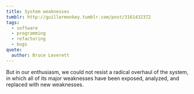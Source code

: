 ```yaml
---
title: System weaknesses
tumblr: http://guillermonkey.tumblr.com/post/3161432372
tags:
  - software
  - programming
  - refactoring
  - bugs
quote:
  author: Bruce Leverett
---
```


But in our enthusiasm, we could not resist a radical overhaul of the system, in which all of its major weaknesses have been exposed, analyzed, and replaced with new weaknesses.
